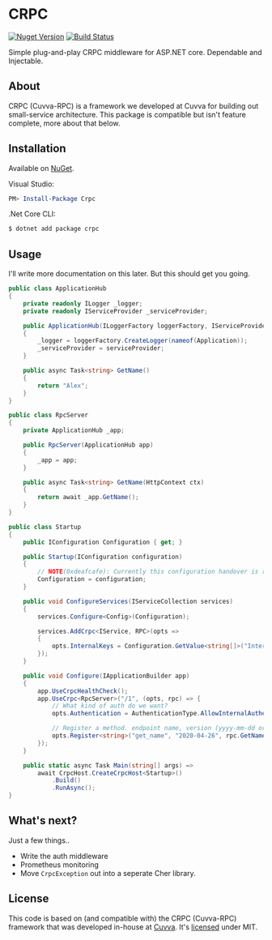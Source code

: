 # CRPC

[![Nuget Version](https://img.shields.io/nuget/v/crpc.svg?style=flat)](//www.nuget.org/packages/crpc)
[![Build Status](https://img.shields.io/travis/0xdeafcafe/crpc-dotnet.svg?style=flat)](//travis-ci.org/0xdeafcafe/crpc-dotnet)

Simple plug-and-play CRPC middleware for ASP.NET core. Dependable and Injectable.

## About

CRPC (Cuvva-RPC) is a framework we developed at Cuvva for building out small-service architecture. This package is compatible but isn't feature complete, more about that below.

## Installation

Available on [NuGet](https://nuget.org/packages/crpc).

Visual Studio:
```powershell
PM> Install-Package Crpc
```

.Net Core CLI:
```bash
$ dotnet add package crpc
```

## Usage

I'll write more documentation on this later. But this should get you going.

```csharp
public class ApplicationHub
{
	private readonly ILogger _logger;
	private readonly IServiceProvider _serviceProvider;

	public ApplicationHub(ILoggerFactory loggerFactory, IServiceProvider serviceProvider)
	{
		_logger = loggerFactory.CreateLogger(nameof(Application));
		_serviceProvider = serviceProvider;
	}

	public async Task<string> GetName()
	{
		return "Alex";
	}
}

public class RpcServer
{
	private ApplicationHub _app;

	public RpcServer(ApplicationHub app)
	{
		_app = app;
	}

	public async Task<string> GetName(HttpContext ctx)
	{
		return await _app.GetName();
	}
}

public class Startup
{
	public IConfiguration Configuration { get; }

	public Startup(IConfiguration configuration)
	{
		// NOTE(0xdeafcafe): Currently this configuration handover is required. I'll look into a way to make it cleaner later.
		Configuration = configuration;
	}

	public void ConfigureServices(IServiceCollection services)
	{
		services.Configure<Config>(Configuration);

		services.AddCrpc<IService, RPC>(opts =>
		{
			opts.InternalKeys = Configuration.GetValue<string[]>("InternalKeys");
		});
	}

	public void Configure(IApplicationBuilder app)
	{
		app.UseCrpcHealthCheck();
		app.UseCrpc<RpcServer>("/1", (opts, rpc) => {
			// What kind of auth do we want?
			opts.Authentication = AuthenticationType.AllowInternalAuthentication;

			// Register a method. endpoint name, version (yyyy-mm-dd or "preview"), rpc method, and optionally the json schema string
			opts.Register<string>("get_name", "2020-04-26", rpc.GetName);
		});
	}

	public static async Task Main(string[] args) =>
		await CrpcHost.CreateCrpcHost<Startup>()
			.Build()
			.RunAsync();
}
```

## What's next?

Just a few things..

- Write the auth middleware
- Prometheus monitoring
- Move `CrpcException` out into a seperate Cher library.

## License

This code is based on (and compatible with) the CRPC (Cuvva-RPC) framework that was developed in-house at [Cuvva](https://github.com/cuvva). It's [licensed](LICENSE) under MIT.
